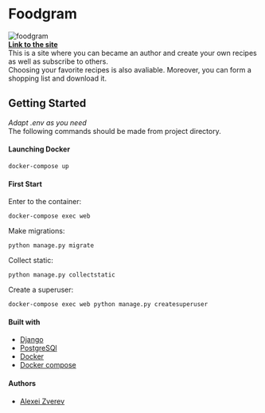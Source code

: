 # Foodgram  
![foodgram](https://github.com/aleksizverev/foodgram-project/workflows/foodgram%20workflow/badge.svg)  
**[Link to the site](http://84.201.130.188/)**   
This is a site where you can became an author and create your own recipes as well as subscribe to others.  
Choosing your favorite recipes is also avaliable. Moreover, you can form a shopping list and download it.

## Getting Started
*Adapt .env as you need*  
The following commands should be made from
project directory.

#### Launching Docker
 ```
 docker-compose up
 ```
#### First Start
Enter to the container:
```
docker-compose exec web 
```
Make migrations:  
```
python manage.py migrate
```
Collect static:  
```
python manage.py collectstatic
```
Create a superuser:
```
docker-compose exec web python manage.py createsuperuser
```
#### Built with
* [Django](https://www.djangoproject.com/) 
* [PostgreSQl](https://www.postgresql.org/)
* [Docker](https://www.docker.com/)
* [Docker compose](https://docs.docker.com/compose/)

#### Authors
* [Alexei Zverev](https://github.com/aleksizverev)
